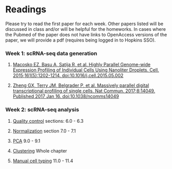 # Readings

Please try to read the first paper for each week. Other papers listed will be discussed in class and/or will be helpful for the homeworks. In cases where the Pubmed of the paper does not have links to OpenAccess versions of the paper, we will provide a pdf (requires being logged in to Hopkins SSO).

### Week 1: scRNA-seq data generation

1. [Macosko EZ, Basu A, Satija R, et al. Highly Parallel Genome-wide Expression Profiling of Individual Cells Using Nanoliter Droplets. Cell. 2015;161(5):1202-1214. doi:10.1016/j.cell.2015.05.002](https://pubmed.ncbi.nlm.nih.gov/26000488/)

2. [Zheng GX, Terry JM, Belgrader P, et al. Massively parallel digital transcriptional profiling of single cells. Nat Commun. 2017;8:14049. Published 2017 Jan 16. doi:10.1038/ncomms14049](https://pubmed.ncbi.nlm.nih.gov/28091601/)

### Week 2: scRNA-seq analysis

1. [Quality control](https://www.sc-best-practices.org/preprocessing_visualization/quality_control.html) sections: 6.0 - 6.3

2. [Normalization](https://www.sc-best-practices.org/preprocessing_visualization/normalization.html) section 7.0 - 7.1

3. [PCA](https://www.sc-best-practices.org/preprocessing_visualization/dimensionality_reduction.html) 9.0 - 9.1

4. [Clustering](https://www.sc-best-practices.org/cellular_structure/clustering.html) Whole chapter

5. [Manual cell typing](https://www.sc-best-practices.org/cellular_structure/annotation.html) 11.0 - 11.4
 


